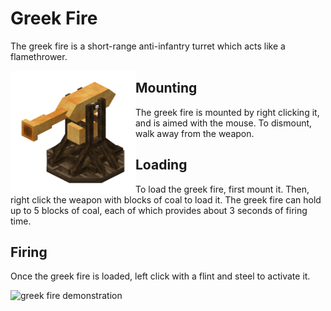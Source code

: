 # Greek Fire

The greek fire is a short-range anti-infantry turret which acts like a flamethrower.

<img src="../../assets/greek_fire.png" align="left" alt="greek fire" width="200"/>

## Mounting

The greek fire is mounted by right clicking it, and is aimed with the mouse. To dismount, walk away from the weapon.

## Loading

To load the greek fire, first mount it. Then, right click the weapon with blocks of coal to load it. The greek fire can hold up to 5 blocks of coal, each of which provides about 3 seconds of firing time.

## Firing

Once the greek fire is loaded, left click with a flint and steel to activate it.

![greek fire demonstration](../../assets/greek_fire_demonstration.gif)
